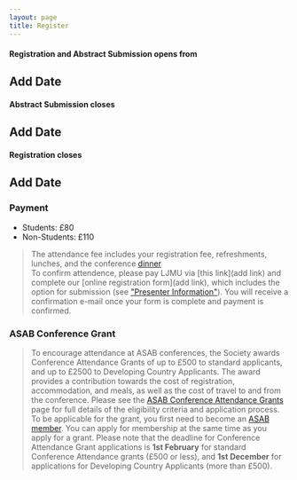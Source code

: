 ```yaml
---
layout: page
title: Register
---
```


#### Registration and Abstract Submission opens from  
## Add Date  

#### Abstract Submission closes
## Add Date  

#### Registration closes
## Add Date

### Payment  
* Students: £80
* Non-Students: £110  

>The attendance fee includes your registration fee, refreshments, lunches, and the conference [dinner](https://bundobust.com/locations/liverpool/)  
>To confirm attendence, please pay LJMU via [this link](add link) and complete our [online registration form](add link), which includes the option for submission (see ["Presenter Information"](https://ginbobby.github.io/Presenting/)). You will receive a confirmation e-mail once your form is complete and payment is confirmed.

### ASAB Conference Grant  
>To encourage attendance at ASAB conferences, the Society awards Conference Attendance Grants of up to £500 to standard applicants, and up to £2500 to Developing Country Applicants. The award provides a contribution towards the cost of registration, accommodation, and meals, as well as the cost of travel to and from the conference. Please see the [ASAB Conference Attendance Grants](https://www.asab.org/conference-grants) page for full details of the eligibility criteria and application process. To be applicable for the grant, you first need to become an [ASAB member](https://asab.wildapricot.org/). You can apply for membership at the same time as you apply for a grant. Please note that the deadline for Conference Attendance Grant applications is **1st February** for standard Conference Attendance grants (£500 or less), and **1st December** for applications for Developing Country Applicants (more than £500). 
